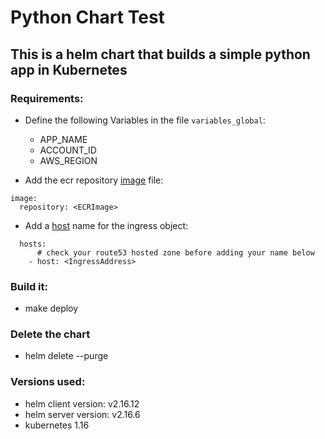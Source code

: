 # Python Chart Test

## This is a helm chart that builds a simple python app in Kubernetes

### Requirements:
* Define the following Variables in the file `variables_global`:
  - APP_NAME
  - ACCOUNT_ID
  - AWS_REGION

* Add the ecr repository [image](https://github.com/nandonespolo/python-chart-test/blob/python-chart/python-chart/values.yaml#L8) file:
```
image:
  repository: <ECRImage>
```

* Add a [host](https://github.com/nandonespolo/python-chart-test/blob/python-chart/python-chart/values.yaml#L46) name for the ingress object:
```
  hosts:
      # check your route53 hosted zone before adding your name below
    - host: <IngressAddress>
```

### Build it:
* make deploy

### Delete the chart
* helm delete --purge <ChartName>

### Versions used:
* helm client version: v2.16.12
* helm server version: v2.16.6
* kubernetes 1.16
